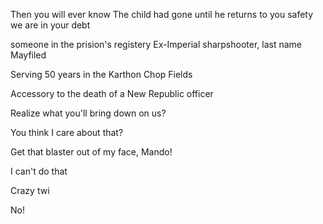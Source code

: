 Then you will ever know
The child had gone
until he returns to you safety we are in your debt


someone in the prision's registery 
Ex-Imperial sharpshooter, last name Mayfiled

Serving 50 years in the Karthon Chop Fields

Accessory to the death of a New Republic officer


Realize what you'll bring down on us?

You think I care about that?

Get that blaster out of my face, Mando!

I can't do that

Crazy twi

No!

